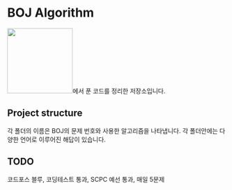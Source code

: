 # BOJ Algorithm

<a href="https://www.acmicpc.net/"><img src="https://d2gd6pc034wcta.cloudfront.net/images/logo@2x.png" width="150"/></a>에서 푼 코드를 정리한 저장소입니다.


## Project structure
각 폴더의 이름은 BOJ의 문제 번호와 사용한 알고리즘을 나타냅니다.
각 폴더안에는 다양한 언어로 이루어진 해답이 있습니다.

## TODO
코드포스 블루, 코딩테스트 통과, SCPC 예선 통과, 매일 5문제 

